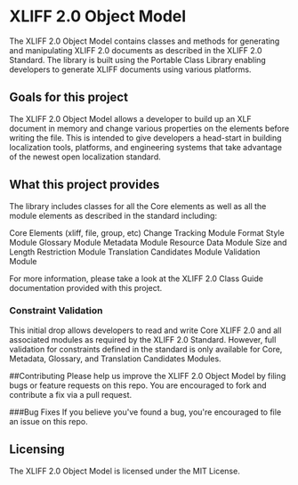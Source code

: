 # XLIFF 2.0 Object Model
The XLIFF 2.0 Object Model contains classes and methods for generating 
and manipulating XLIFF 2.0 documents as described in the XLIFF 2.0
Standard. The library is built using the Portable Class Library enabling
developers to generate XLIFF documents using various platforms. 

## Goals for this project
The XLIFF 2.0 Object Model allows a developer to build up an XLF document
in memory and change various properties on the elements before writing
the file. This is intended to give developers a head-start in building 
localization tools, platforms, and engineering systems that take advantage
of the newest open localization standard.

## What this project provides 
The library includes classes for all the Core elements as well as all the 
module elements as described in the standard including: 

Core Elements (xliff, file, group, etc)
Change Tracking Module
Format Style Module
Glossary Module
Metadata Module
Resource Data Module
Size and Length Restriction Module
Translation Candidates Module
Validation Module

For more information, please take a look at the XLIFF 2.0 Class Guide
documentation provided with this project.

### Constraint Validation
This initial drop allows developers to read and write Core XLIFF 2.0 and
all associated modules as required by the XLIFF 2.0 Standard. However, full
validation for constraints defined in the standard is only available for
Core, Metadata, Glossary, and Translation Candidates Modules.  

##Contributing
Please help us improve the XLIFF 2.0 Object Model by filing
bugs or feature requests on this repo. You are encouraged to fork
and contribute a fix via a pull request.

###Bug Fixes
If you believe you've found a bug, you're encouraged to file an issue
on this repo.

## Licensing
The XLIFF 2.0 Object Model is licensed under the MIT License.
